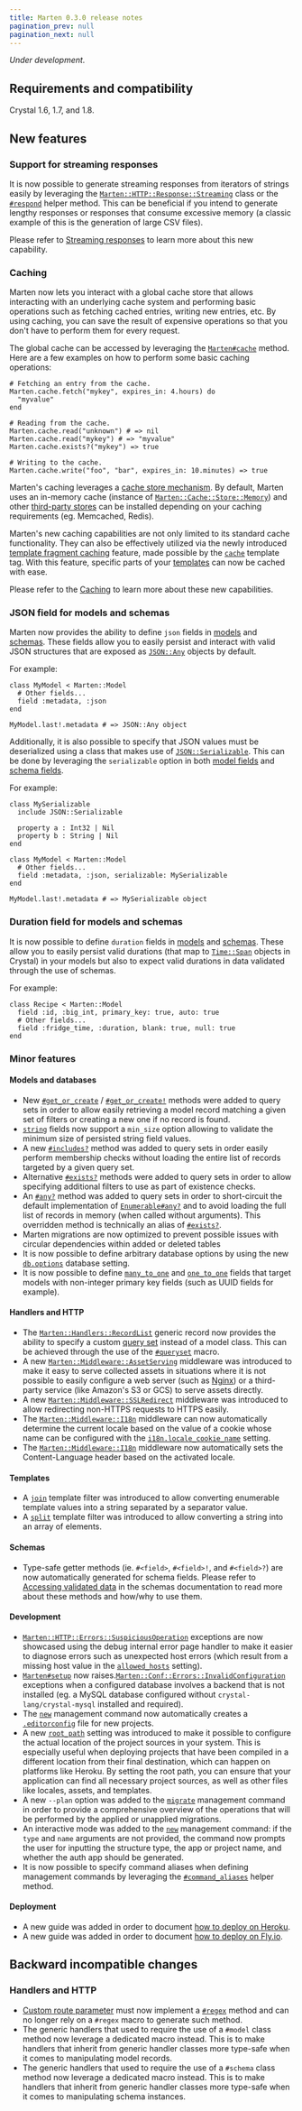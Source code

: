```yaml
---
title: Marten 0.3.0 release notes
pagination_prev: null
pagination_next: null
---
```


_Under development._

## Requirements and compatibility

Crystal 1.6, 1.7, and 1.8.

## New features

### Support for streaming responses

It is now possible to generate streaming responses from iterators of strings easily by leveraging the [`Marten::HTTP::Response::Streaming`](pathname:///api/dev/Marten/HTTP/Response/Streaming.html) class or the [`#respond`](pathname:///api/dev/Marten/Handlers/Base.html#respond(streamed_content%3AIterator(String)%2Ccontent_type%3DHTTP%3A%3AResponse%3A%3ADEFAULT_CONTENT_TYPE%2Cstatus%3D200)-instance-method) helper method. This can be beneficial if you intend to generate lengthy responses or responses that consume excessive memory (a classic example of this is the generation of large CSV files).

Please refer to [Streaming responses](../../handlers-and-http/introduction#streaming-responses) to learn more about this new capability.

### Caching

Marten now lets you interact with a global cache store that allows interacting with an underlying cache system and performing basic operations such as fetching cached entries, writing new entries, etc. By using caching, you can save the result of expensive operations so that you don't have to perform them for every request.

The global cache can be accessed by leveraging the [`Marten#cache`](pathname:///api/dev/Marten.html#cache%3ACache%3A%3AStore%3A%3ABase-class-method) method. Here are a few examples on how to perform some basic caching operations:

```crystal
# Fetching an entry from the cache.
Marten.cache.fetch("mykey", expires_in: 4.hours) do
  "myvalue"
end

# Reading from the cache.
Marten.cache.read("unknown") # => nil
Marten.cache.read("mykey") # => "myvalue"
Marten.cache.exists?("mykey") => true

# Writing to the cache.
Marten.cache.write("foo", "bar", expires_in: 10.minutes) => true
```

Marten's caching leverages a [cache store mechanism](../../caching/introduction#configuration-and-cache-stores). By default, Marten uses an in-memory cache (instance of [`Marten::Cache::Store::Memory`](pathname:///api/dev/Marten/Cache/Store/Memory.html)) and other [third-party stores](../../caching/reference/stores#other-stores) can be installed depending on your caching requirements (eg. Memcached, Redis).

Marten's new caching capabilities are not only limited to its standard cache functionality. They can also be effectively utilized via the newly introduced [template fragment caching](../../caching/introduction#template-fragment-caching) feature, made possible by the [`cache`](../../templates/reference/tags#cache) template tag. With this feature, specific parts of your [templates](../../templates) can now be cached with ease.

Please refer to the [Caching](../../caching) to learn more about these new capabilities.

### JSON field for models and schemas

Marten now provides the ability to define `json` fields in [models](../../models-and-databases/reference/fields#json) and [schemas](../../schemas/reference/fields#json). These fields allow you to easily persist and interact with valid JSON structures that are exposed as [`JSON::Any`](https://crystal-lang.org/api/JSON/Any.html) objects by default.

For example:

```crystal
class MyModel < Marten::Model
  # Other fields...
  field :metadata, :json
end

MyModel.last!.metadata # => JSON::Any object
```

Additionally, it is also possible to specify that JSON values must be deserialized using a class that makes use of [`JSON::Serializable`](https://crystal-lang.org/api/JSON/Serializable.html). This can be done by leveraging the `serializable` option in both [model fields](../../models-and-databases/reference/fields#json) and [schema fields](../../schemas/reference/fields#serializable).

For example:

```crystal
class MySerializable
  include JSON::Serializable

  property a : Int32 | Nil
  property b : String | Nil
end

class MyModel < Marten::Model
  # Other fields...
  field :metadata, :json, serializable: MySerializable
end

MyModel.last!.metadata # => MySerializable object
```

### Duration field for models and schemas

It is now possible to define `duration` fields in [models](../../models-and-databases/reference/fields#duration) and [schemas](../../schemas/reference/fields#duration). These allow you to easily persist valid durations (that map to [`Time::Span`](https://crystal-lang.org/api/Time/Span.html) objects in Crystal) in your models but also to expect valid durations in data validated through the use of schemas.

For example:

```crystal
class Recipe < Marten::Model
  field :id, :big_int, primary_key: true, auto: true
  # Other fields...
  field :fridge_time, :duration, blank: true, null: true
end
```

### Minor features

#### Models and databases

* New [`#get_or_create`](../../models-and-databases/reference/query-set#get_or_create) / [`#get_or_create!`](../../models-and-databases/reference/query-set#get_or_create-1) methods were added to query sets in order to allow easily retrieving a model record matching a given set of filters or creating a new one if no record is found.
* [`string`](../../models-and-databases/reference/fields#string) fields now support a `min_size` option allowing to validate the minimum size of persisted string field values.
* A new [`#includes?`](../../models-and-databases/reference/query-set#includes) method was added to query sets in order easily perform membership checks without loading the entire list of records targeted by a given query set.
* Alternative [`#exists?`](../../models-and-databases/reference/query-set#exists) methods were added to query sets in order to allow specifying additional filters to use as part of existence checks.
* An [`#any?`](pathname:///api/dev/Marten/DB/Query/Set.html#any%3F-instance-method) method was added to query sets in order to short-circuit the default implementation of [`Enumerable#any?`](https://crystal-lang.org/api/Enumerable.html#any%3F%3ABool-instance-method) and to avoid loading the full list of records in memory (when called without arguments). This overridden method is technically an alias of [`#exists?`](../../models-and-databases/reference/query-set#exists).
* Marten migrations are now optimized to prevent possible issues with circular dependencies within added or deleted tables
* It is now possible to define arbitrary database options by using the new [`db.options`](../../development/reference/settings#options) database setting.
* It is now possible to define [`many_to_one`](../../models-and-databases/reference/fields#many_to_one) and [`one_to_one`](../../models-and-databases/reference/fields#one_to_one) fields that target models with non-integer primary key fields (such as UUID fields for example).

#### Handlers and HTTP

* The [`Marten::Handlers::RecordList`](../../handlers-and-http/reference/generic-handlers#listing-records) generic record now provides the ability to specify a custom [query set](../../models-and-databases/queries) instead of a model class. This can be achieved through the use of the [`#queryset`](pathname:///api/dev/Marten/Handlers/RecordListing.html#queryset(queryset)-macro) macro.
* A new [`Marten::Middleware::AssetServing`](../../handlers-and-http/reference/middlewares#asset-serving-middleware) middleware was introduced to make it easy to serve collected assets in situations where it is not possible to easily configure a web server (such as [Nginx](https://nginx.org)) or a third-party service (like Amazon's S3 or GCS) to serve assets directly.
* A new [`Marten::Middleware::SSLRedirect`](../../handlers-and-http/reference/middlewares#ssl-redirect-middleware) middleware was introduced to allow redirecting non-HTTPS requests to HTTPS easily.
* The [`Marten::Middleware::I18n`](../../handlers-and-http/reference/middlewares#i18n-middleware) middleware can now automatically determine the current locale based on the value of a cookie whose name can be configured with the [`i18n.locale_cookie_name`](../../development/reference/settings#locale_cookie_name) setting.
* The [`Marten::Middleware::I18n`](../../handlers-and-http/reference/middlewares#i18n-middleware) middleware now automatically sets the Content-Language header based on the activated locale.

#### Templates

* A [`join`](../../templates/reference/filters#join) template filter was introduced to allow converting enumerable template values into a string separated by a separator value.
* A [`split`](../../templates/reference/filters#split) template filter was introduced to allow converting a string into an array of elements.

#### Schemas

* Type-safe getter methods (ie. `#<field>`, `#<field>!`, and `#<field>?`) are now automatically generated for schema fields. Please refer to [Accessing validated data](../../schemas/introduction#accessing-validated-data) in the schemas documentation to read more about these methods and how/why to use them.

#### Development

* [`Marten::HTTP::Errors::SuspiciousOperation`](pathname:///api/dev/Marten/HTTP/Errors/SuspiciousOperation.html) exceptions are now showcased using the debug internal error page handler to make it easier to diagnose errors such as unexpected host errors (which result from a missing host value in the [`allowed_hosts`](../../development/reference/settings#allowedhosts) setting).
* [`Marten#setup`](pathname:///api/dev/Marten.html#setup-class-method) now raises.[`Marten::Conf::Errors::InvalidConfiguration`](pathname:///api/dev/Marten/Conf/Errors/InvalidConfiguration.html) exceptions when a configured database involves a backend that is not installed (eg. a MySQL database configured without `crystal-lang/crystal-mysql` installed and required).
* The [`new`](../../development/reference/management-commands#new) management command now automatically creates a [`.editorconfig`](https://editorconfig.org) file for new projects.
* A new [`root_path`](../../development/reference/settings#root_path) setting was introduced to make it possible to configure the actual location of the project sources in your system. This is especially useful when deploying projects that have been compiled in a different location from their final destination, which can happen on platforms like Heroku. By setting the root path, you can ensure that your application can find all necessary project sources, as well as other files like locales, assets, and templates.
* A new `--plan` option was added to the [`migrate`](../../development/reference/management-commands#migrate) management command in order to provide a comprehensive overview of the operations that will be performed by the applied or unapplied migrations.
* An interactive mode was added to the [`new`](../../development/reference/management-commands#new) management command: if the `type` and `name` arguments are not provided, the command now prompts the user for inputting the structure type, the app or project name, and whether the auth app should be generated.
* It is now possible to specify command aliases when defining management commands by leveraging the [`#command_aliases`](pathname:///api/dev/Marten/CLI/Manage/Command/Base.html#command_aliases(*aliases%3AString|Symbol)-class-method) helper method.

#### Deployment

* A new guide was added in order to document [how to deploy on Heroku](../../deployment/how-to/deploy-to-heroku).
* A new guide was added in order to document [how to deploy on Fly.io](../../deployment/how-to/deploy-to-fly-io).

## Backward incompatible changes

### Handlers and HTTP

* [Custom route parameter](../../handlers-and-http/how-to/create-custom-route-parameters) must now implement a [`#regex`](pathname:///api/dev/Marten/Routing/Parameter/Base.html#regex%3ARegex-instance-method) method and can no longer rely on a `#regex` macro to generate such method.
* The generic handlers that used to require the use of a `#model` class method now leverage a dedicated macro instead. This is to make handlers that inherit from generic handler classes more type-safe when it comes to manipulating model records.
* The generic handlers that used to require the use of a `#schema` class method now leverage a dedicated macro instead. This is to make handlers that inherit from generic handler classes more type-safe when it comes to manipulating schema instances.
